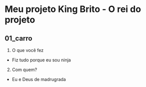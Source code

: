 # Meu projeto King Brito - O rei do projeto

## 01_carro
1. O que você fez
- Fiz tudo porque eu sou ninja
2. Com quem?
- Eu e Deus de madrugrada
